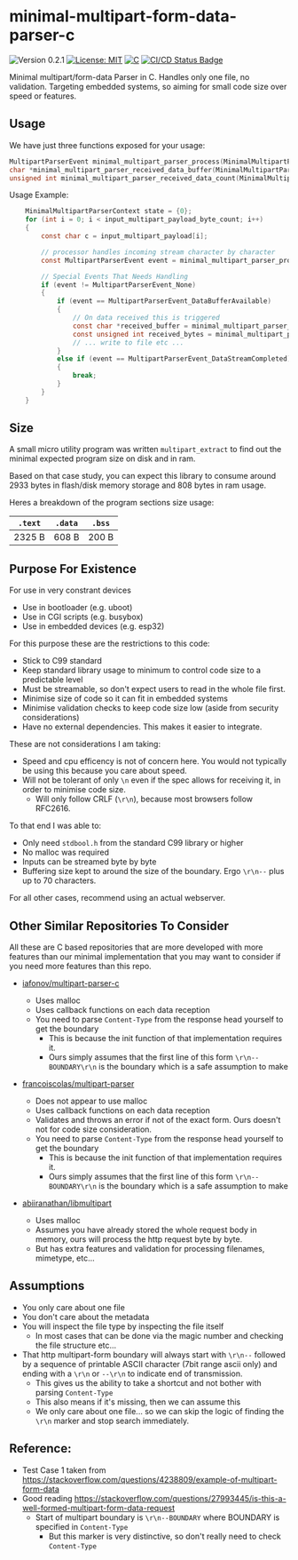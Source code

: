 # minimal-multipart-form-data-parser-c

<versionBadge>![Version 0.2.1](https://img.shields.io/badge/version-0.2.1-blue.svg)</versionBadge>
[![License: MIT](https://img.shields.io/badge/License-MIT-yellow.svg)](https://opensource.org/licenses/MIT)
[![C](https://img.shields.io/badge/Language-C-blue.svg)](https://en.wikipedia.org/wiki/C_(programming_language))
[![CI/CD Status Badge](https://github.com/mofosyne/minimal-multipart-form-data-parser-c/actions/workflows/ci.yml/badge.svg)](https://github.com/mofosyne/minimal-multipart-form-data-parser-c/actions)

Minimal multipart/form-data Parser in C. Handles only one file, no validation.
Targeting embedded systems, so aiming for small code size over speed or features.

## Usage

We have just three functions exposed for your usage:

```c
MultipartParserEvent minimal_multipart_parser_process(MinimalMultipartParserContext *context, const char c);
char *minimal_multipart_parser_received_data_buffer(MinimalMultipartParserContext *context);
unsigned int minimal_multipart_parser_received_data_count(MinimalMultipartParserContext *context);
```

Usage Example:

```c
    MinimalMultipartParserContext state = {0};
    for (int i = 0; i < input_multipart_payload_byte_count; i++)
    {
        const char c = input_multipart_payload[i];

        // processor handles incoming stream character by character
        const MultipartParserEvent event = minimal_multipart_parser_process(&state, c);

        // Special Events That Needs Handling
        if (event != MultipartParserEvent_None)
        {
            if (event == MultipartParserEvent_DataBufferAvailable)
            {
                // On data received this is triggered
                const char *received_buffer = minimal_multipart_parser_received_data_buffer(&state);
                const unsigned int received_bytes = minimal_multipart_parser_received_data_count(&state);
                // ... write to file etc ...
            }
            else if (event == MultipartParserEvent_DataStreamCompleted)
            {
                break;
            }
        }
    }
```

## Size

A small micro utility program was written `multipart_extract` to find
out the minimal expected program size on disk and in ram.

Based on that case study, you can expect this library to consume around <flashSizeUsage>2933</flashSizeUsage> bytes in flash/disk memory storage and <ramSizeUsage>808</ramSizeUsage> bytes in ram usage.

Heres a breakdown of the program sections size usage:

| `.text` | `.data` | `.bss` |
| ---     | ---     | ---    |
| <dotTextSize>2325</dotTextSize> B | <dotDataSize>608</dotDataSize> B | <dotBSSSize>200</dotBSSSize> B |


## Purpose For Existence

For use in very constrant devices

* Use in bootloader (e.g. uboot)
* Use in CGI scripts (e.g. busybox)
* Use in embedded devices (e.g. esp32)

For this purpose these are the restrictions to this code:

* Stick to C99 standard
* Keep standard library usage to minimum to control code size to a predictable level
* Must be streamable, so don't expect users to read in the whole file first.
* Minimise size of code so it can fit in embedded systems
* Minimise validation checks to keep code size low (aside from security considerations)
* Have no external dependencies. This makes it easier to integrate.

These are not considerations I am taking:

* Speed and cpu efficency is not of concern here. You would not typically be using this because you care about speed.
* Will not be tolerant of only `\n` even if the spec allows for receiving it, in order to minimise code size. 
    - Will only follow CRLF (`\r\n`), because most browsers follow RFC2616.

To that end I was able to:

* Only need `stdbool.h` from the standard C99 library or higher
* No malloc was required
* Inputs can be streamed byte by byte
* Buffering size kept to around the size of the boundary. Ergo `\r\n--` plus up to 70 characters.

For all other cases, recommend using an actual webserver.

## Other Similar Repositories To Consider

All these are C based repositories that are more developed with more features than our 
minimal implementation that you may want to consider if you need more features than this repo.

* [iafonov/multipart-parser-c](https://github.com/iafonov/multipart-parser-c)
    - Uses malloc
    - Uses callback functions on each data reception
    - You need to parse `Content-Type` from the response head yourself to get the boundary
        - This is because the init function of that implementation requires it.
        - Ours simply assumes that the first line of this form `\r\n--BOUNDARY\r\n` is the boundary which is a safe assumption to make

* [francoiscolas/multipart-parser](https://github.com/francoiscolas/multipart-parser)
    - Does not appear to use malloc
    - Uses callback functions on each data reception
    - Validates and throws an error if not of the exact form. Ours doesn't not for code size consideration.
    - You need to parse `Content-Type` from the response head yourself to get the boundary
        - This is because the init function of that implementation requires it.
        - Ours simply assumes that the first line of this form `\r\n--BOUNDARY\r\n` is the boundary which is a safe assumption to make

* [abiiranathan/libmultipart](https://github.com/abiiranathan/libmultipart)
    - Uses malloc
    - Assumes you have already stored the whole request body in memory, ours will process the http request byte by byte.
    - But has extra features and validation for processing filenames, mimetype, etc...

## Assumptions

* You only care about one file
* You don't care about the metadata
* You will inspect the file type by inspecting the file itself
    - In most cases that can be done via the magic number and checking the file structure etc...
* That http multipart-form boundary will always start with `\r\n--` followed by a sequence of printable ASCII character (7bit range ascii only) and ending with a `\r\n` or `--\r\n` to indicate end of transmission.
    - This gives us the ability to take a shortcut and not bother with parsing `Content-Type`
    - This also means if it's missing, then we can assume this
    - We only care about one file... so we can skip the logic of finding the `\r\n` marker and stop search immediately.

## Reference:

* Test Case 1 taken from <https://stackoverflow.com/questions/4238809/example-of-multipart-form-data>
* Good reading <https://stackoverflow.com/questions/27993445/is-this-a-well-formed-multipart-form-data-request>
    - Start of multipart boundary is `\r\n--BOUNDARY` where BOUNDARY is specified in `Content-Type`
        - But this marker is very distinctive, so don't really need to check `Content-Type`
